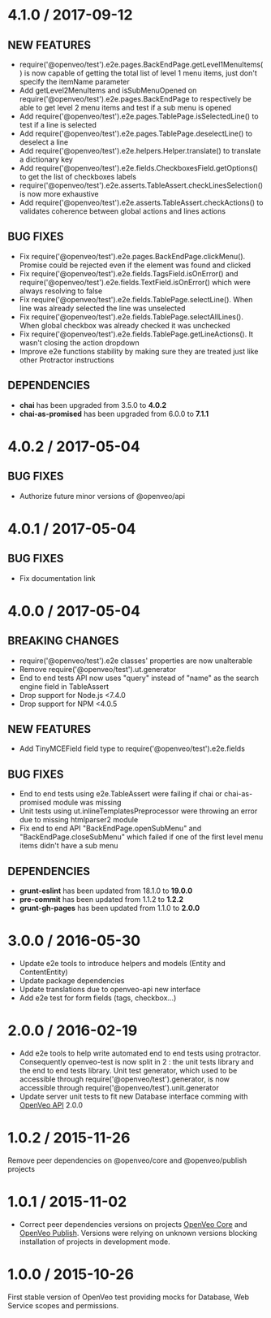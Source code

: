 # 4.1.0 / 2017-09-12

## NEW FEATURES

- require('@openveo/test').e2e.pages.BackEndPage.getLevel1MenuItems() is now capable of getting the total list of level 1 menu items, just don't specify the itemName parameter
- Add getLevel2MenuItems and isSubMenuOpened on require('@openveo/test').e2e.pages.BackEndPage to respectively be able to get level 2 menu items and test if a sub menu is opened
- Add require('@openveo/test').e2e.pages.TablePage.isSelectedLine() to test if a line is selected
- Add require('@openveo/test').e2e.pages.TablePage.deselectLine() to deselect a line
- Add require('@openveo/test').e2e.helpers.Helper.translate() to translate a dictionary key
- Add require('@openveo/test').e2e.fields.CheckboxesField.getOptions() to get the list of checkboxes labels
- require('@openveo/test').e2e.asserts.TableAssert.checkLinesSelection() is now more exhaustive
- Add require('@openveo/test').e2e.asserts.TableAssert.checkActions() to validates coherence between global actions and lines actions

## BUG FIXES

- Fix require('@openveo/test').e2e.pages.BackEndPage.clickMenu(). Promise could be rejected even if the element was found and clicked
- Fix require('@openveo/test').e2e.fields.TagsField.isOnError() and require('@openveo/test').e2e.fields.TextField.isOnError() which were always resolving to false
- Fix require('@openveo/test').e2e.fields.TablePage.selectLine(). When line was already selected the line was unselected
- Fix require('@openveo/test').e2e.fields.TablePage.selectAllLines(). When global checkbox was already checked it was unchecked
- Fix require('@openveo/test').e2e.fields.TablePage.getLineActions(). It wasn't closing the action dropdown
- Improve e2e functions stability by making sure they are treated just like other Protractor instructions

## DEPENDENCIES

- **chai** has been upgraded from 3.5.0 to **4.0.2**
- **chai-as-promised** has been upgraded from 6.0.0 to **7.1.1**

# 4.0.2 / 2017-05-04

## BUG FIXES

- Authorize future minor versions of @openveo/api

# 4.0.1 / 2017-05-04

## BUG FIXES

- Fix documentation link

# 4.0.0 / 2017-05-04

## BREAKING CHANGES

- require('@openveo/test').e2e classes' properties are now unalterable
- Remove require('@openveo/test').ut.generator
- End to end tests API now uses "query" instead of "name" as the search engine field in TableAssert
- Drop support for Node.js &lt;7.4.0
- Drop support for NPM &lt;4.0.5

## NEW FEATURES

- Add TinyMCEField field type to require('@openveo/test').e2e.fields

## BUG FIXES

- End to end tests using e2e.TableAssert were failing if chai or chai-as-promised module was missing
- Unit tests using ut.inlineTemplatesPreprocessor were throwing an error due to missing htmlparser2 module
- Fix end to end API "BackEndPage.openSubMenu" and "BackEndPage.closeSubMenu" which failed if one of the first level menu items didn't have a sub menu

## DEPENDENCIES

- **grunt-eslint** has been updated from 18.1.0 to **19.0.0**
- **pre-commit** has been updated from 1.1.2 to **1.2.2**
- **grunt-gh-pages** has been updated from 1.1.0 to **2.0.0**

# 3.0.0 / 2016-05-30

- Update e2e tools to introduce helpers and models (Entity and ContentEntity)
- Update package dependencies
- Update translations due to openveo-api new interface
- Add e2e test for form fields (tags, checkbox...)

# 2.0.0 / 2016-02-19

- Add e2e tools to help write automated end to end tests using protractor. Consequently openveo-test is now split in 2 : the unit tests library and the end to end tests library. Unit test generator, which used to be accessible through require('@openveo/test').generator, is now accessible through require('@openveo/test').unit.generator
- Update server unit tests to fit new Database interface comming with [OpenVeo API](https://github.com/veo-labs/openveo-api) 2.0.0

# 1.0.2 / 2015-11-26

Remove peer dependencies on @openveo/core and @openveo/publish projects

# 1.0.1 / 2015-11-02

- Correct peer dependencies versions on projects [OpenVeo Core](https://github.com/veo-labs/openveo-core) and [OpenVeo Publish](https://github.com/veo-labs/openveo-publish). Versions were relying on unknown versions blocking installation of projects in development mode.

# 1.0.0 / 2015-10-26

First stable version of OpenVeo test providing mocks for Database, Web Service scopes and permissions.

